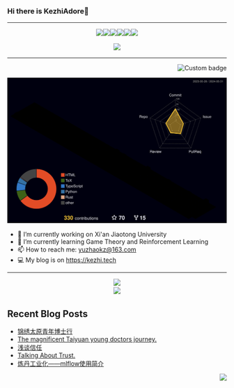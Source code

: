 ### Hi there is KezhiAdore👋
---

<!--
**KezhiAdore/KezhiAdore** is a ✨ _special_ ✨ repository because its `README.md` (this file) appears on your GitHub profile.

Here are some ideas to get you started:
-->
<p align="center">
<img src="http://download.kezhi.tech/meme/genshen_005.gif" width=10%><img src="http://download.kezhi.tech/meme/genshen_005.gif" width=10%><img src="http://download.kezhi.tech/meme/genshen_005.gif" width=10%><img src="http://download.kezhi.tech/meme/genshen_005.gif" width=10%><img src="http://download.kezhi.tech/meme/genshen_005.gif" width=10%><img src="http://download.kezhi.tech/meme/genshen_005.gif" width=10%>
</p>

<p align="center">
  <img src="https://card.yuy1n.io/card/76561198322490171/dark,en,badge,group,bg-game-1086940,badges,games,reviews">
</p>

---

<p align="right">
  <img href="https://codetime.dev" alt="Custom badge" src="https://img.shields.io/endpoint?style=flat&url=https%3A%2F%2Fapi.codetime.dev%2Fshield%3Fid%3D20974%26project%3D%26in%3D0">
</p>

![](./profile-3d-contrib/profile-night-rainbow.svg)



- 🔭 I’m currently working on Xi'an Jiaotong University
- 🌱 I’m currently learning Game Theory and Reinforcement Learning
- 📫 How to reach me: yuzhaokz@163.com
- 💻 My blog is on https://kezhi.tech

---

<p align="center">
  <a href="https://skillicons.dev">
    <img src="https://skillicons.dev/icons?i=py,pytorch,flask,git,github,docker,vim,md,latex,raspberrypi" />
  </a>
  <br>
  <a href="https://skillicons.dev">
    <img src="https://skillicons.dev/icons?i=vscode,postman,discord,pr,ae," />
  </a>
</p>


## Recent Blog Posts
<!-- BLOG-POST-LIST:START -->
- [锦绣太原青年博士行](https://kezhi.tech/35bdcdc0.html)
- [The magnificent Taiyuan young doctors journey.](https://kezhi.tech/en/35bdcdc0.html)
- [浅谈信任](https://kezhi.tech/190fc18.html)
- [Talking About Trust.](https://kezhi.tech/en/190fc18.html)
- [炼丹工业化——mlflow使用简介](https://kezhi.tech/b01892d.html)
<!-- BLOG-POST-LIST:END -->



<img src="https://profile-counter.glitch.me/KezhiAdore/count.svg" align="right">
